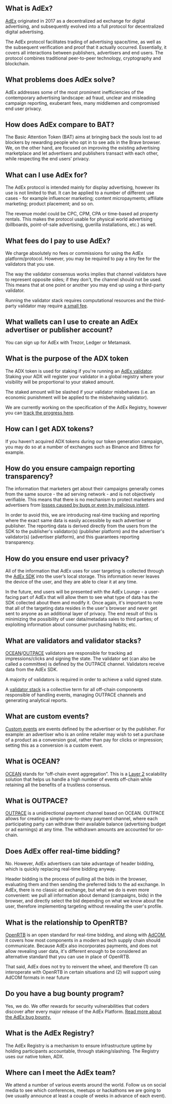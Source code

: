## What is AdEx?

[AdEx](https://www.adex.network/) originated in 2017 as a decentralized ad
exchange for digital advertising, and subsequently evolved into a full protocol
for decentralized digital advertising.

The AdEx protocol facilitates trading of advertising space/time, as well as the
subsequent verification and proof that it actually occurred. Essentially, it
covers all interactions between publishers, advertisers and end users. The
protocol combines traditional peer-to-peer technology, cryptography and
blockchain.

## What problems does AdEx solve?

AdEx addresses some of the most prominent inefficiencies of the contemporary
advertising landscape: ad fraud, unclear and misleading campaign reporting,
exuberant fees, many middlemen and compromised end user privacy.

## How does AdEx compare to BAT?

The Basic Attention Token (BAT) aims at bringing back the souls lost to ad
blockers by rewarding people who opt in to see ads in the Brave browser. We, on
the other hand, are focused on improving the existing advertising marketplace
and let advertisers and publishers transact with each other, while respecting
the end users’ privacy.

## What can I use AdEx for?

The AdEx protocol is intended mainly for display advertising, however its use is
not limited to that. It can be applied to a number of different use cases - for
example influencer marketing; content micropayments; affiliate marketing;
product placement; and so on.

The revenue model could be CPC, CPM, CPA or time-based ad property rentals. This
makes the protocol usable for physical world advertising (billboards,
point-of-sale advertising, guerilla installations, etc.) as well.

## What fees do I pay to use AdEx?

We charge absolutely no fees or commissions for using the AdEx
platform/protocol. However, you may be required to pay a tiny fee for the
validators that you use.

The way the validator consensus works implies that channel validators have to
represent opposite sides; if they don't, the channel should not be used. This
means that at one point or another you may end up using a third-party validator.

Running the validator stack requires computational resources and the third-party
validator may require
[a small fee](https://github.com/AdExNetwork/adex-protocol#validator-fees).

## What wallets can I use to create an AdEx advertiser or publisher account?

You can sign up for AdEx with Trezor, Ledger or Metamask.

## What is the purpose of the ADX token

The ADX token is used for staking if you're running an
[AdEx validator](https://github.com/adexnetwork/adex-protocol#validator-stack-platform).
Staking your ADX will register your validator in a global registry where your
visibility will be proportional to your staked amount.

The staked amount will be slashed if your validator misbehaves (i.e. an economic
punishment will be applied to the misbehaving validator).

We are currently working on the specification of the AdEx Registry, however you
can
[track the progress here](https://github.com/AdExNetwork/adex-protocol/issues/7).

## How can I get ADX tokens?

If you haven’t acquired ADX tokens during our token generation campaign, you may
do so at a number of exchanges such as Binance and Bittrex for example.

## How do you ensure campaign reporting transparency?

The information that marketers get about their campaigns generally comes from
the same source - the ad serving network - and is not objectively verifiable.
This means that there is no mechanism to protect marketers and advertisers from
[losses caused by bugs or even by malicious intent](https://www.nytimes.com/2016/11/17/technology/facebook-acts-to-restore-trust-after-overstating-video-views.html).

In order to avoid this, we are introducing real-time tracking and reporting
where the exact same data is easily accessible by each advertiser or publisher.
The reporting data is derived directly from the users from the SDK to the
publisher's validator(s) (publisher platform) and the advertiser's validator(s)
(advertiser platform), and this guarantees reporting transparency.

## How do you ensure end user privacy?

All of the information that AdEx uses for user targeting is collected through
the [AdEx SDK](https://github.com/AdExNetwork/adex-protocol#sdk) into the user’s
local storage. This information never leaves the device of the user, and they
are able to clear it at any time.

In the future, end users will be presented with the AdEx Lounge - a user-facing
part of AdEx that will allow them to see what type of data has the SDK collected
about them and modify it. Once again, it's important to note that all of the
targeting data resides in the user's browser and never get sent to anyone as an
additional layer of privacy. The end result of this is minimizing the
possibility of user data/metadata sales to third parties; of exploiting
information about consumer purchasing habits; etc.

## What are validators and validator stacks?

[OCEAN](https://github.com/AdExNetwork/adex-protocol#off-chain-event-aggregation-ocean)/[OUTPACE](https://github.com/AdExNetwork/adex-protocol/blob/master/OUTPACE.md)
validators are responsible for tracking ad impressions/clicks and signing the
state. The validator set (can also be called a committee) is defined by the
OUTPACE channel. Validators receive data from the AdEx SDK.

A majority of validators is required in order to achieve a valid signed state.

A
[validator stack](https://github.com/AdExNetwork/adex-protocol/blob/master/components/validator-stack.md)
is a collective term for all off-chain components responsible of handling
events, managing OUTPACE channels and generating analytical reports.

## What are custom events?

[Custom events](https://github.com/AdExNetwork/adex-protocol#custom-events) are
events defined by the advertiser or by the publisher. For example: an advertiser
who is an online retailer may wish to set a purchase of a product as a
conversion goal, rather than pay for clicks or impression; setting this as a
conversion is a custom event.

## What is OCEAN?

[OCEAN](https://medium.com/the-adex-blog/introducing-ocean-alternative-layer-2-scalability-7d24bb22ebe4)
stands for “off-chain event aggregation”. This is a
[Layer 2](https://github.com/AdExNetwork/adex-protocol#layer-2) scalability
solution that helps us handle a high number of events off-chain while retaining
all the benefits of a trustless consensus.

## What is OUTPACE?

[OUTPACE](https://github.com/AdExNetwork/adex-protocol/blob/master/OUTPACE.md)
is a unidirectional payment channel based on OCEAN. OUTPACE allows for creating
a simple one-to-many payment channel, where each participating party can
withdraw their available balance (advertising budget or ad earnings) at any
time. The withdrawn amounts are accounted for on-chain.

## Does AdEx offer real-time bidding?

No. However, AdEx advertisers can take advantage of header bidding, which is
quickly replacing real-time bidding anyway.

Header bidding is the process of pulling all the bids in the browser, evaluating
them and then sending the preferred bids to the ad exchange. In AdEx, there is
no classic ad exchange, but what we do is even more convenient: we pull all
information about demand (campaigns, bids) in the browser, and directly select
the bid depending on what we know about the user, therefore implementing
targeting without revealing the user's profile.

## What is the relationship to OpenRTB?

[OpenRTB](https://github.com/InteractiveAdvertisingBureau/openrtb/blob/master/OpenRTB%20v3.0%20FINAL.md)
is an open standard for real-time bidding, and along with
[AdCOM](https://github.com/InteractiveAdvertisingBureau/AdCOM), it covers how
most components in a modern ad tech supply chain should communicate. Because
AdEx also incorporates payments, and does not allow revealing user data, it's
different enough to be considered an alternative standard that you can use in
place of OpenRTB.

That said, AdEx does not try to reinvent the wheel, and therefore (1) can
interoperate with OpenRTB in certain situations and (2) will support using AdCOM
formats in near future

## Do you have a bug bounty program?

Yes, we do. We offer rewards for security vulnerabilities that coders discover
after every major release of the AdEx Platform.
[Read more about the AdEx bug bounty.](https://medium.com/the-adex-blog/announcing-the-adex-bug-bounty-a5a6e0621094)

## What is the AdEx Registry?

The AdEx Registry is a mechanism to ensure infrastructure uptime by holding
participants accountable, through staking/slashing. The Registry uses our native
token, ADX.

## Where can I meet the AdEx team?

We attend a number of various events around the world. Follow us on social media
to see which conferences, meetups or hackathons we are going to (we usually
announce at least a couple of weeks in advance of each event).
